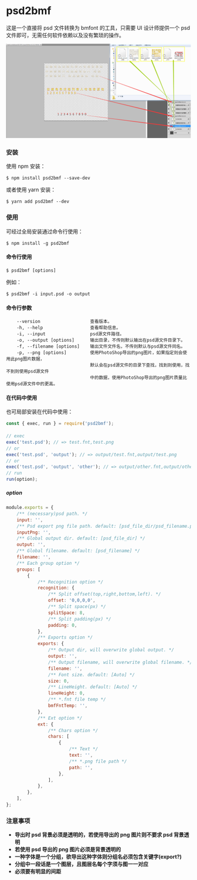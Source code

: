 # psd2bmf

这是一个直接将 psd 文件转换为 bmfont 的工具，只需要 UI 设计师提供一个 psd 文件即可，无需任何软件依赖以及没有繁琐的操作。

[example-img]: docs/demo.jpg

![example][example-img]

### 安装

使用 npm 安装：

```shell
$ npm install psd2bmf --save-dev
```

或者使用 yarn 安装：

```shell
$ yarn add psd2bmf --dev
```

### 使用

可经过全局安装通过命令行使用：

```shell
$ npm install -g psd2bmf
```

#### 命令行使用

```shell
$ psd2bmf [options]
```

例如：

```shell
$ psd2bmf -i input.psd -o output
```

#### 命令行参数

```
    --version                   查看版本。
    -h, --help                  查看帮助信息。
    -i, --input                 psd源文件路径。
    -o, --output [options]      输出目录，不传则默认输出在psd源文件目录下。
    -f, --filename [options]    输出文件文件名，不传则默认与psd源文件同名。
    -p, --png [options]        	使用PhotoShop导出的png图片，如果指定则会使用此png图片数据，
                                默认会在psd源文件的目录下查找，找到则使用，找不到则使用psd源文件
                                中的数据，使用PhotoShop导出的png图片质量比使用psd源文件中的更高。
```

#### 在代码中使用

也可局部安装在代码中使用：

```javascript
const { exec, run } = require('psd2bmf');

// exec
exec('test.psd'); // => test.fnt,test.png
// or
exec('test.psd', 'output'); // => output/test.fnt,output/test.png
// or
exec('test.psd', 'output', 'other'); // => output/other.fnt,output/other.png
// run
run(option);
```

##### option

```javascript
module.exports = {
	/** (necessary)psd path. */
	input: '',
	/** Psd export png file path. default: [psd_file_dir/psd_filename.png] */
	inputPng: '',
	/** Global output dir. default: [psd_file_dir] */
	output: '',
	/** Global filename. default: [psd_filename] */
	filename: '',
	/** Each group option */
	groups: [
		{
			/** Recognition option */
			recognition: {
				/** Split offset(top,right,bottom,left). */
				offset: '0,0,0,0',
				/** Split space(px) */
				splitSpace: 8,
				/** Split padding(px) */
				padding: 0,
			},
			/** Exports option */
			exports: {
				/** Output dir, will overwrite global output. */
				output: '',
				/** Output filename, will overwrite global filename. */
				filename: '',
				/** Font size. default: [Auto] */
				size: 0,
				/** LineHeight. default: [Auto] */
				lineHeight: 0,
				/** *.fnt file temp */
				bmfFntTemp: '',
			},
			/** Ext option */
			ext: {
				/** Chars option */
				chars: [
					{
						/** Text */
						text: '',
						/** *.png file path */
						path: '',
					},
				],
			},
		},
	],
};
```

### 注意事项

-   **导出时 psd 背景必须是透明的，若使用导出的 png 图片则不要求 psd 背景透明**
-   **若使用 psd 导出的 png 图片必须是背景透明的**
-   **一种字体是一个分组，欲导出这种字体则分组名必须包含关键字(export?)**
-   **分组中一段话是一个图层，且图层名每个字须与图一一对应**
-   **必须要有明显的间距**

